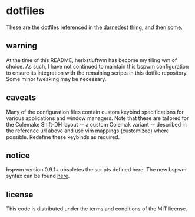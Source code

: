 # dotfiles

These are the dotfiles referenced in
[the darnedest thing](http://thedarnedestthing.com/colophon), and then
some.

## warning

At the time of this README, herbstluftwm has become my tiling wm of 
choice. As such, I have not continued to maintain this bspwm 
configuration to ensure its integration with the remaining scripts in 
this dotfile repository. Some minor tweaking may be necessary.

## caveats

Many of the configuration files contain custom keybind specifications for various
applications and window managers. Note that these are tailored for the
Colemake Shift-DH layout -- a custom Colemak variant -- described in the
reference url above and use vim mappings (customized) where possible. Redefine these keybinds as required.

## notice

bspwm version 0.9.1+ obsoletes the scripts defined here. The new bspwm 
syntax can be found <a 
href="https://github.com/baskerville/bspwm/wiki/Command-Syntax-Rewrite">here</a>.

## license

This code is distributed under the terms and conditions of the MIT
license.
